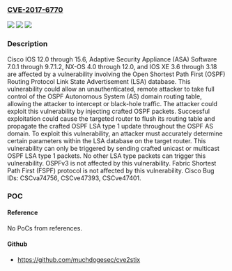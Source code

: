 ### [CVE-2017-6770](https://cve.mitre.org/cgi-bin/cvename.cgi?name=CVE-2017-6770)
![](https://img.shields.io/static/v1?label=Product&message=Multiple%20Cisco%20Products&color=blue)
![](https://img.shields.io/static/v1?label=Version&message=Multiple%20Cisco%20Products%20&color=brightgreen)
![](https://img.shields.io/static/v1?label=Vulnerability&message=CWE-20&color=brightgreen)

### Description

Cisco IOS 12.0 through 15.6, Adaptive Security Appliance (ASA) Software 7.0.1 through 9.7.1.2, NX-OS 4.0 through 12.0, and IOS XE 3.6 through 3.18 are affected by a vulnerability involving the Open Shortest Path First (OSPF) Routing Protocol Link State Advertisement (LSA) database. This vulnerability could allow an unauthenticated, remote attacker to take full control of the OSPF Autonomous System (AS) domain routing table, allowing the attacker to intercept or black-hole traffic. The attacker could exploit this vulnerability by injecting crafted OSPF packets. Successful exploitation could cause the targeted router to flush its routing table and propagate the crafted OSPF LSA type 1 update throughout the OSPF AS domain. To exploit this vulnerability, an attacker must accurately determine certain parameters within the LSA database on the target router. This vulnerability can only be triggered by sending crafted unicast or multicast OSPF LSA type 1 packets. No other LSA type packets can trigger this vulnerability. OSPFv3 is not affected by this vulnerability. Fabric Shortest Path First (FSPF) protocol is not affected by this vulnerability. Cisco Bug IDs: CSCva74756, CSCve47393, CSCve47401.

### POC

#### Reference
No PoCs from references.

#### Github
- https://github.com/muchdogesec/cve2stix

